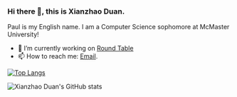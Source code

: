 ### Hi there 👋, this is Xianzhao Duan.
Paul is my English name. I am a Computer Science sophomore at McMaster University!
- 🌱 I’m currently working on [Round Table](https://github.com/PaulDuanGitHub/round-table)
- 📫 How to reach me: [Email](mailto:duanxianzhao@gmail.com).

[![Top Langs](https://github-readme-stats.vercel.app/api/top-langs/?username=paulduangithub&layout=compact)](https://github.com/anuraghazra/github-readme-stats)

![Xianzhao Duan's GitHub stats](https://github-readme-stats.vercel.app/api?username=paulduangithub&show_icons=true&theme=dark)
<!--
**PaulDuanGitHub/PaulDuanGitHub** is a ✨ _special_ ✨ repository because its `README.md` (this file) appears on your GitHub profile.

Here are some ideas to get you started:

- 🔭 I’m currently working on ...
- 🌱 I’m currently learning ...
- 👯 I’m looking to collaborate on ...
- 🤔 I’m looking for help with ...
- 💬 Ask me about ...
- 📫 How to reach me: ...
- 😄 Pronouns: ...
- ⚡ Fun fact: ...
-->

